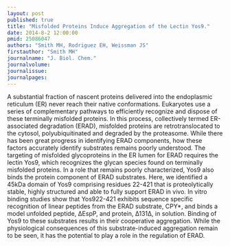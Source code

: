 ```yaml
---
layout: post
published: true
title: "Misfolded Proteins Induce Aggregation of the Lectin Yos9."
date: 2014-8-2 12:00:00
pmid: 25086047
authors: "Smith MH, Rodriguez EH, Weissman JS"
firstauthor: "Smith MH"
journalname: "J. Biol. Chem."
journalvolume: 
journalissue: 
journalpages: 
---
```


A substantial fraction of nascent proteins delivered into the endoplasmic reticulum (ER) never reach their native conformations. Eukaryotes use a series of complementary pathways to efficiently recognize and dispose of these terminally misfolded proteins. In this process, collectively termed ER-associated degradation (ERAD), misfolded proteins are retrotranslocated to the cytosol, polyubiquitinated and degraded by the proteasome. While there has been great progress in identifying ERAD components, how these factors accurately identify substrates remains poorly understood. The targeting of misfolded glycoproteins in the ER lumen for ERAD requires the lectin Yos9, which recognizes the glycan species found on terminally misfolded proteins. In a role that remains poorly characterized, Yos9 also binds the protein component of ERAD substrates. Here, we identified a 45kDa domain of Yos9 comprising residues 22-421 that is proteolytically stable, highly structured and able to fully support ERAD in vivo. In vitro binding studies show that Yos922-421 exhibits sequence specific recognition of linear peptides from the ERAD substrate, CPY*, and binds a model unfolded peptide, ΔEspP, and protein, Δ131Δ, in solution. Binding of Yos9 to these substrates results in their cooperative aggregation. While the physiological consequences of this substrate-induced aggregation remain to be seen, it has the potential to play a role in the regulation of ERAD.
